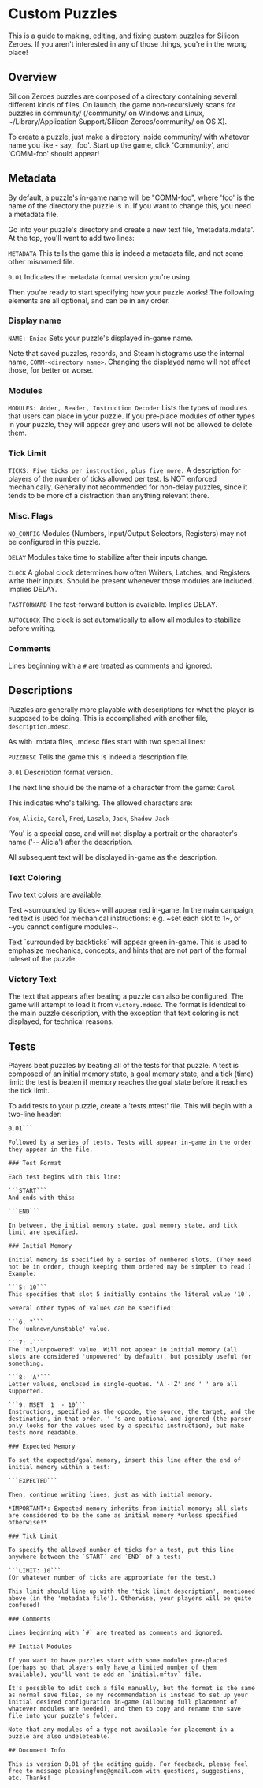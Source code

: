 # Custom Puzzles

This is a guide to making, editing, and fixing custom puzzles for Silicon Zeroes. If you aren't interested in any of those things, you're in the wrong place!

## Overview

Silicon Zeroes puzzles are composed of a directory containing several different kinds of files. On launch, the game non-recursively scans for puzzles in community/ (<INSTALLDIR>/community/ on Windows and Linux, ~/Library/Application Support/Silicon Zeroes/community/ on OS X).

To create a puzzle, just make a directory inside community/ with whatever name you like - say, 'foo'. Start up the game, click 'Community', and 'COMM-foo' should appear!

## Metadata

By default, a puzzle's in-game name will be "COMM-foo", where 'foo' is the name of the directory the puzzle is in. If you want to change this, you need a metadata file.

Go into your puzzle's directory and create a new text file, 'metadata.mdata'. At the top, you'll want to add two lines:

```METADATA```
This tells the game this is indeed a metadata file, and not some other misnamed file.

```0.01```
Indicates the metadata format version you're using.

Then you're ready to start specifying how your puzzle works! The following elements are all optional, and can be in any order.

### Display name

```NAME: Eniac```
Sets your puzzle's displayed in-game name.

Note that saved puzzles, records, and Steam histograms use the internal name, `COMM-<directory name>`. Changing the displayed name will not affect those, for better or worse.

### Modules

```MODULES: Adder, Reader, Instruction Decoder```
Lists the types of modules that users can place in your puzzle. If you pre-place modules of other types in your puzzle, they will appear grey and users will not be allowed to delete them.

### Tick Limit

```TICKS: Five ticks per instruction, plus five more.```
A description for players of the number of ticks allowed per test. Is NOT enforced mechanically. Generally not recommended for non-delay puzzles, since it tends to be more of a distraction than anything relevant there.

### Misc. Flags

```NO_CONFIG```
Modules (Numbers, Input/Output Selectors, Registers) may not be configured in this puzzle.

```DELAY```
Modules take time to stabilize after their inputs change.

```CLOCK```
A global clock determines how often Writers, Latches, and Registers write their inputs. Should be present whenever those modules are included. Implies DELAY.

```FASTFORWARD```
The fast-forward button is available. Implies DELAY.

```AUTOCLOCK```
The clock is set automatically to allow all modules to stabilize before writing.

### Comments

Lines beginning with a `#` are treated as comments and ignored.

## Descriptions

Puzzles are generally more playable with descriptions for what the player is supposed to be doing. This is accomplished with another file, `description.mdesc`.

As with .mdata files, .mdesc files start with two special lines:

```PUZZDESC```
Tells the game this is indeed a description file.

```0.01```
Description format version.

The next line should be the name of a character from the game:
```Carol```

This indicates who's talking. The allowed characters are:

`You`, `Alicia`, `Carol`, `Fred`, `Laszlo`, `Jack`, `Shadow Jack`

'You' is a special case, and will not display a portrait or the character's name ('-- Alicia') after the description.

All subsequent text will be displayed in-game as the description.

### Text Coloring

Two text colors are available.

Text ~surrounded by tildes~ will appear red in-game. In the main campaign, red text is used for mechanical instructions: e.g. ~set each slot to 1~, or ~you cannot configure modules~.

Text \`surrounded by backticks\` will appear green in-game. This is used to emphasize mechanics, concepts, and hints that are not part of the formal ruleset of the puzzle.

### Victory Text

The text that appears after beating a puzzle can also be configured. The game will attempt to load it from `victory.mdesc`. The format is identical to the main puzzle description, with the exception that text coloring is not displayed, for technical reasons.

## Tests

Players beat puzzles by beating all of the tests for that puzzle. A test is composed of an initial memory state, a goal memory state, and a tick (time) limit: the test is beaten if memory reaches the goal state before it reaches the tick limit.

To add tests to your puzzle, create a 'tests.mtest' file. This will begin with a two-line header:

```PUZZTEST
0.01```

Followed by a series of tests. Tests will appear in-game in the order they appear in the file.

### Test Format

Each test begins with this line:

```START```
And ends with this:

```END```

In between, the initial memory state, goal memory state, and tick limit are specified.

### Initial Memory

Initial memory is specified by a series of numbered slots. (They need not be in order, though keeping them ordered may be simpler to read.) Example:

```5: 10```
This specifies that slot 5 initially contains the literal value '10'.

Several other types of values can be specified:

```6: ?```
The 'unknown/unstable' value.

```7: -```
The 'nil/unpowered' value. Will not appear in initial memory (all slots are considered 'unpowered' by default), but possibly useful for something.

```8: 'A'```
Letter values, enclosed in single-quotes. 'A'-'Z' and ' ' are all supported.

```9: MSET  1  - 10```
Instructions, specified as the opcode, the source, the target, and the destination, in that order. '-'s are optional and ignored (the parser only looks for the values used by a specific instruction), but make tests more readable.

### Expected Memory

To set the expected/goal memory, insert this line after the end of initial memory within a test:

```EXPECTED```

Then, continue writing lines, just as with initial memory.

*IMPORTANT*: Expected memory inherits from initial memory; all slots are considered to be the same as initial memory *unless specified otherwise!*

### Tick Limit

To specify the allowed number of ticks for a test, put this line anywhere between the `START` and `END` of a test:

```LIMIT: 10```
(Or whatever number of ticks are appropriate for the test.)

This limit should line up with the 'tick limit description', mentioned above (in the 'metadata file'). Otherwise, your players will be quite confused!

### Comments

Lines beginning with `#` are treated as comments and ignored.

## Initial Modules

If you want to have puzzles start with some modules pre-placed (perhaps so that players only have a limited number of them available), you'll want to add an `initial.mftsv` file.

It's possible to edit such a file manually, but the format is the same as normal save files, so my recommendation is instead to set up your initial desired configuration in-game (allowing full placement of whatever modules are needed), and then to copy and rename the save file into your puzzle's folder.

Note that any modules of a type not available for placement in a puzzle are also undeleteable.

## Document Info

This is version 0.01 of the editing guide. For feedback, please feel free to message pleasingfung@gmail.com with questions, suggestions, etc. Thanks!

